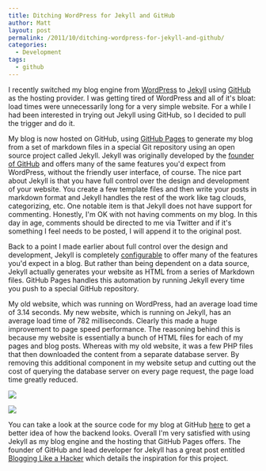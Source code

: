```yaml
---
title: Ditching WordPress for Jekyll and GitHub
author: Matt
layout: post
permalink: /2011/10/ditching-wordpress-for-jekyll-and-github/
categories:
  - Development
tags:
  - github
---
```


I recently switched my blog engine from [WordPress][1] to [Jekyll][2] using [GitHub][3] as the hosting provider. I was getting tired of WordPress and all of it's bloat: load times were unnecessarily long for a very simple website. For a while I had been interested in trying out Jekyll using GitHub, so I decided to pull the trigger and do it.

 [1]: http://www.wordpress.org/
 [2]: https://github.com/mojombo/jekyll
 [3]: https://github.com/

My blog is now hosted on GitHub, using [GitHub Pages][4] to generate my blog from a set of markdown files in a special Git repository using an open source project called Jekyll. Jekyll was originally developed by the [founder of GitHub][5] and offers many of the same features you'd expect from WordPress, without the friendly user interface, of course. The nice part about Jekyll is that you have full control over the design and development of your website. You create a few template files and then write your posts in markdown format and Jekyll handles the rest of the work like tag clouds, categorizing, etc. One notable item is that Jekyll does not have support for commenting. Honestly, I'm OK with not having comments on my blog. In this day in age, comments should be directed to me via Twitter and if it's something I feel needs to be posted, I will append it to the original post.

 [4]: http://pages.github.com/
 [5]: http://tom.preston-werner.com/

Back to a point I made earlier about full control over the design and development, Jekyll is completely [configurable][6] to offer many of the features you'd expect in a blog. But rather than being dependent on a data source, Jekyll actually generates your website as HTML from a series of Markdown files. GitHub Pages handles this automation by running Jekyll every time you push to a special GitHub repository.

 [6]: https://github.com/mojombo/jekyll/wiki/Configuration

My old website, which was running on WordPress, had an average load time of 3.14 seconds. My new website, which is running on Jekyll, has an average load time of 782 milliseconds. Clearly this made a huge improvement to page speed performance. The reasoning behind this is because my website is essentially a bunch of HTML files for each of my pages and blog posts. Whereas with my old website, it was a few PHP files that then downloaded the content from a separate database server. By removing this additional component in my website setup and cutting out the cost of querying the database server on every page request, the page load time greatly reduced.

![][7]

 [7]: /images/2012/05/old.png

![][8]

 [8]: /images/2012/05/new.png

You can take a look at the source code for my blog at GitHub [here][9] to get a better idea of how the backend looks. Overall I'm very satisfied with using Jekyll as my blog engine and the hosting that GitHub Pages offers. The founder of GitHub and lead developer for Jekyll has a great post entitled [Blogging Like a Hacker][10] which details the inspiration for this project.

 [9]: https://github.com/mbmccormick/mbmccormick.github.com
 [10]: http://tom.preston-werner.com/2008/11/17/blogging-like-a-hacker.html